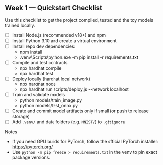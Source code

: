 ## Week 1 — Quickstart Checklist

Use this checklist to get the project compiled, tested and the toy models trained locally.

- [ ] Install Node.js (recommended v18+) and npm
- [ ] Install Python 3.10 and create a virtual environment
- [ ] Install repo dev dependencies:
  - npm install
  - .venv\Scripts\python.exe -m pip install -r requirements.txt
- [ ] Compile and test contracts
  - npx hardhat compile
  - npx hardhat test
- [ ] Deploy locally (hardhat local network)
  - npx hardhat node
  - npx hardhat run scripts/deploy.js --network localhost
- [ ] Train and validate models
  - python models/train_image.py
  - python models/test_onnx.py
- [ ] Create and commit model artifacts only if small (or push to release storage)
- [ ] Add `.venv/` and data folders (e.g. `MNIST/`) to `.gitignore`

Notes
- If you need GPU builds for PyTorch, follow the official PyTorch installer: https://pytorch.org/
- Use `python -m pip freeze > requirements.txt` in the venv to pin exact package versions.

